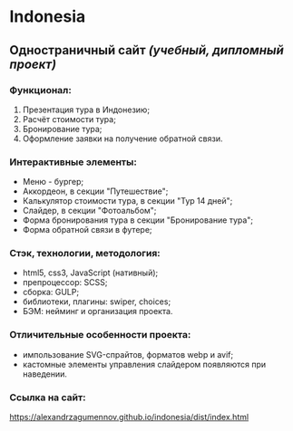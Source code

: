 # **Indonesia**
## Одностраничный сайт *(учебный, дипломный проект)* 
### Функционал:
1. Презентация тура в Индонезию;   
2. Расчёт стоимости тура;
3. Бронирование тура;
4. Оформление заявки на получение обратной связи.

### Интерактивные элементы:
- Меню - бургер;
- Аккордеон, в секции "Путешествие";  
- Калькулятор стоимости тура, в секции "Тур 14 дней";   
- Слайдер, в секции "Фотоальбом";  
- Форма бронирования тура в секции "Бронирование тура";  
- Форма обратной связи в футере;
 

### Стэк, технологии, методология:
* html5, css3, JavaScript (нативный);
* препроцессор: SCSS;
* сборка: GULP;
* библиотеки, плагины: swiper, choices;
* БЭМ: нейминг и организация проекта.

### Отличительные особенности проекта: 
- импользование SVG-спрайтов, форматов webp и avif;
- кастомные элементы управления слайдером появляются при наведении.
 

### Ссылка на сайт:  
https://alexandrzagumennov.github.io/indonesia/dist/index.html
